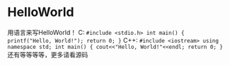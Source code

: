 # HelloWorld
用语言来写HelloWorld！
C:
`#include <stdio.h>
int main()
{
    printf("Hello, World!");
    return 0;
}`
C++:
`#include <iostream>
using namespace std;
int main()
{
    cout<<"Hello, World!"<<endl;
    return 0;
}`
还有等等等等，更多请看源码
